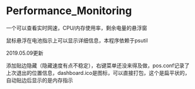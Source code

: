 ﻿# Performance_Monitoring
一个可以查看实时网速，CPU/内存使用率，剩余电量的悬浮窗

鼠标悬浮在电池指示上可以显示详细信息，本程序依赖于psutil 


2019.05.09更新

添加贴边隐藏（隐藏速度有点不稳定），右键菜单还没来得及做，pos.conf记录了上次退出的位置信息，dashboard.ico是图标，可以直接打包，这个是扁平状的，自动贴边后显示的是内存指示